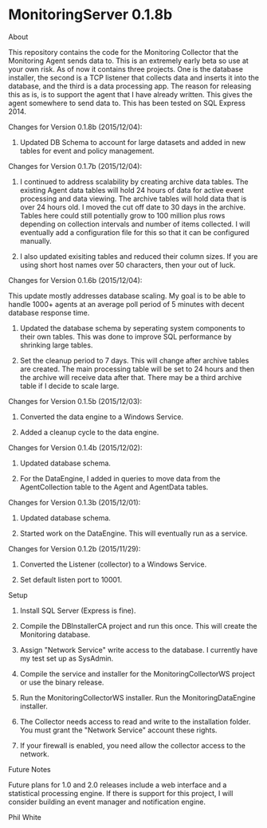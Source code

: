 # MonitoringServer 0.1.8b

About

This repository contains the code for the Monitoring Collector that the Monitoring Agent sends data to.  This is an extremely early beta so use at your own risk.  As of now it contains three projects.  One is the database installer, the second is a TCP listener that collects data and inserts it into the database, and the third is a data processing app.  The reason for releasing this as is, is to support the agent that I have already written.  This gives the agent somewhere to send data to.  This has been tested on SQL Express 2014.  

Changes for Version 0.1.8b (2015/12/04):

1. Updated DB Schema to account for large datasets and added in new tables for event and policy management.

Changes for Version 0.1.7b (2015/12/04):

1.  I continued to address scalability by creating archive data tables.  The existing Agent data tables will hold 24 hours of data for active event processing and data viewing.  The archive tables will hold data that is over 24 hours old.  I moved the cut off date to 30 days in the archive.  Tables here could still potentially grow to 100 million plus rows depending on collection intervals and number of items collected.  I will eventually add a configuration file for this so that it can be configured manually.

2.  I also updated exisiting tables and reduced their column sizes.  If you are using short host names over 50 characters, then your out of luck. 

Changes for Version 0.1.6b (2015/12/04):

This update mostly addresses database scaling.  My goal is to be able to handle 1000+ agents at an average poll period of 5 minutes with decent database response time.

1.  Updated the database schema by seperating system components to their own tables.  This was done to improve SQL performance by shrinking large tables.

2.  Set the cleanup period to 7 days.  This will change after archive tables are created.  The main processing table will be set to 24 hours and then the archive will receive data after that.  There may be a third archive table if I decide to scale large.  

Changes for Version 0.1.5b (2015/12/03):

1.  Converted the data engine to a Windows Service.

2.  Added a cleanup cycle to the data engine.  

Changes for Version 0.1.4b (2015/12/02):

1.  Updated database schema.

2.  For the DataEngine, I added in queries to move data from the AgentCollection table to the Agent and AgentData tables.

Changes for Version 0.1.3b (2015/12/01):

1. Updated database schema. 

2. Started work on the DataEngine.  This will eventually run as a service.  

Changes for Version 0.1.2b (2015/11/29):

1. Converted the Listener (collector) to a Windows Service.

2. Set default listen port to 10001.


Setup

1. Install SQL Server (Express is fine).  

2. Compile the DBInstallerCA project and run this once.  This will create the Monitoring database.

3. Assign "Network Service" write access to the database.  I currently have my test set up as SysAdmin.  

4. Compile the service and installer for the MonitoringCollectorWS project or use the binary release.

5. Run the MonitoringCollectorWS installer.  Run the MonitoringDataEngine installer.

6. The Collector needs access to read and write to the installation folder.  You must grant the "Network Service" account these rights.  

7. If your firewall is enabled, you need allow the collector access to the network.
 


Future Notes 

Future plans for 1.0 and 2.0 releases include a web interface and a statistical processing engine.  If there is support for this project, I will consider building an event manager and notification engine.

Phil White 